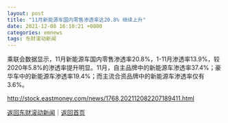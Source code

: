 ```yaml
---
layout: post
title: "11月新能源车国内零售渗透率达20.8% 继续上升"
date: 2021-12-08 16:10:21 +0800
categories: emnews
tags: 东财滚动新闻
---
```


乘联会数据显示，11月新能源车国内零售渗透率20.8%，1-11月渗透率13.9%，较2020年5.8%的渗透率提升明显。11月，自主品牌中的新能源车渗透率37.4%；豪华车中的新能源车渗透率19.4%；而主流合资品牌中的新能源车渗透率仅有3.6%。

<http://stock.eastmoney.com/news/1768,202112082207189411.html>

[返回东财滚动新闻](//finews.withounder.com/emnews/)｜[返回首页](//finews.withounder.com/)